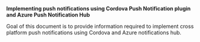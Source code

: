 **Implementing push notifications using Cordova Push Notification plugin and Azure Push Notification Hub**

Goal of this document is to provide information required to implement cross platform push notifications using Cordova and Azure notifications hub.
